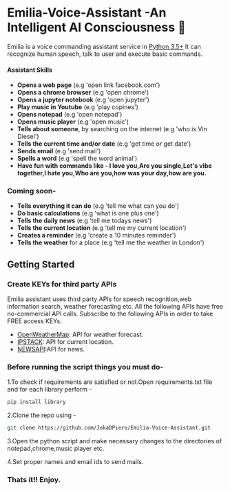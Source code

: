 # Emilia-Voice-Assistant -An Intelligent AI Consciousness 🧠
Emilia is a voice commanding assistant service in [Python 3.5+](https://www.python.org/downloads/release/python-360/)
It can recognize human speech, talk to user and execute basic commands.

#### Assistant Skills 
*   **Opens a web page** (e.g 'open link facebook.com')
*   **Opens a chrome browser** (e.g 'open chrome')
*   **Opens a jupyter notebook** (e.g 'open jupyter')
*   **Play music in Youtube** (e.g 'play copines')
*   **Opens notepad** (e.g 'open notepad')
*   **Opens music player** (e.g 'open music')
*   **Tells about someone**, by searching on the internet (e.g 'who is Vin Diesel')
*   **Tells the current time and/or date** (e.g 'get time or get date')
*   **Sends email** (e.g 'send mail')
*   **Spells a word** (e.g 'spell the word animal')
*   **Have fun with commands like - I love you,Are you single,Let's vibe together,I hate you,Who are you,how was your day,how are you.**
### Coming soon-
*   **Tells everything it can do** (e.g 'tell me  what can you do')
*   **Do basic calculations** (e.g 'what is one plus one')
*   **Tells the daily news** (e.g 'tell me todays news')
*   **Tells the current location** (e.g 'tell me my current location')
*   **Creates a reminder** (e.g 'create a 10 minutes reminder')
*   **Tells the weather** for a place (e.g 'tell me the weather in London')

## Getting Started
### Create KEYs for third party APIs
Emilia assistant uses third party APIs for speech recognition,web information search, weather forecasting etc.
All the following APIs have free no-commercial API calls. Subscribe to the following APIs in order to take FREE access KEYs.
*   [OpenWeatherMap](https://openweathermap.org/appid): API for weather forecast.
*   [IPSTACK](https://ipstack.com/signup/free): API for current location.
*   [NEWSAPI](https://newsapi.org/):API for news.
### Before running the script things you must do-
1.To check if requirements are satisfied or not.Open requirements.txt file and for each library perform -
```bash
pip install library
```
2.Clone the repo using -
```bash
git clone https://github.com/JokaDPiero/Emilia-Voice-Assistant.git
```
3.Open the python script and make necessary changes to the directories of notepad,chrome,music player etc.

4.Set proper names and email ids to send mails.

### Thats it!! Enjoy.
